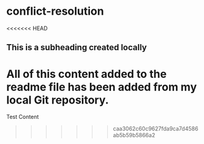 # conflict-resolution

<<<<<<< HEAD
## This is a subheading created locally

All of this content added to the readme file has been added from my local Git repository.
=======
Test Content
>>>>>>> caa3062c60c9627fda9ca7d4586ab5b59b5866a2
